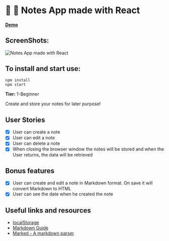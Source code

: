 # :floppy_disk: :orange_book:  Notes App made with React

#### [Demo](https://notes-app-react.now.sh/)
## ScreenShots:

![Notes App made with React](https://raw.githubusercontent.com/tecnobert/notes-app-react/master/print/print-00.png)

## To install and start use:
```
npm install
npm start
```
**Tier:** 1-Beginner

Create and store your notes for later purpose!

## User Stories

-   [x] User can create a note
-   [x] User can edit a note
-   [x] User can delete a note
-   [x] When closing the browser window the notes will be stored and when the User returns, the data will be retrieved

## Bonus features

-   [x] User can create and edit a note in Markdown format. On save it will convert Markdown to HTML
-   [x] User can see the date when he created the note

## Useful links and resources

-   [localStorage](https://developer.mozilla.org/en-US/docs/Web/API/Window/localStorage)
-   [Markdown Guide](https://www.markdownguide.org/basic-syntax/)
-   [Marked - A markdown parser](https://github.com/markedjs/marked)
